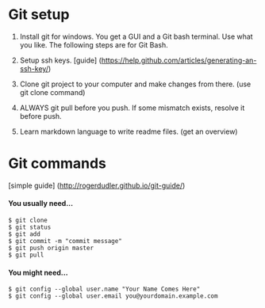 # Git setup 

1. Install git for windows. You get a GUI and a Git bash terminal. Use what you like. The following steps are for Git Bash.

2. Setup ssh keys. [guide] (https://help.github.com/articles/generating-an-ssh-key/)

3. Clone git project to your computer and make changes from there. (use git clone command)

4. ALWAYS git pull before you push. If some mismatch exists, resolve it before push.

5. Learn markdown language to write readme files. (get an overview)


# Git commands

[simple guide] (http://rogerdudler.github.io/git-guide/)


#### You usually need...

``` 
$ git clone
$ git status
$ git add
$ git commit -m "commit message"
$ git push origin master
$ git pull 
```

#### You might need...

``` 
$ git config --global user.name "Your Name Comes Here"
$ git config --global user.email you@yourdomain.example.com
```
